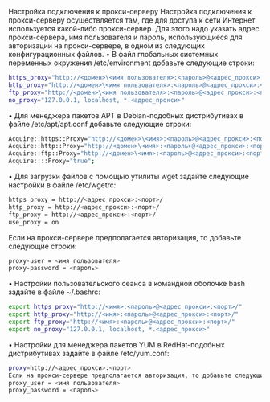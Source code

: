 Настройка подключения к прокси-серверу
Настройка подключения к прокси-серверу осуществляется там, где для доступа к сети Интернет используется какой-либо прокси-сервер. Для этого надо указать адрес прокси-сервера, имя пользователя и пароль, использующиеся для авторизации на прокси-сервере, в одном из следующих конфигурационных файлов.
•	В файл глобальных системных переменных окружения /etc/environment добавьте следующие строки:
```bash
https_proxy="http://<домен>\<имя пользователя>:<пароль>@<адрес_прокси>:<порт>/"
http_proxy="http://<домен>\<имя пользователя>:<пароль>@<адрес_прокси>:<порт>/"
ftp_proxy="http://<домен>\<имя пользователя>:<пароль>@<адрес_прокси>:<порт>/"
no_proxy="127.0.0.1, localhost, *.<адрес_прокси>"
```

•	Для менеджера пакетов APT в Debian-подобных дистрибутивах в файле /etc/apt/apt.conf добавьте следующие строки:
```bash
Acquire::https::Proxy="http://<домен>\<имя>:<пароль>@<адрес_прокси>:<порт>/";
Acquire::http::Proxy="http://<домен>\<имя>:<пароль>@<адрес_прокси>:<порт>/";
Acquire::ftp::Proxy="http://<домен>\<имя>:<пароль>@<адрес_прокси>:<порт>/";
Acquire::::Proxy="true";
```

•	Для загрузки файлов с помощью утилиты wget задайте следующие настройки в файле /etc/wgetrc:
```bash
https_proxy = http://<адрес_прокси>:<порт>/
http_proxy = http://<адрес_прокси>:<порт>/
ftp_proxy = http://<адрес_прокси>:<порт>/
use_proxy = on
```

Если на прокси-сервере предполагается авторизация, то добавьте следующие строки:
```bash
proxy-user = <имя пользователя>
proxy-password = <пароль>
```

•	Настройки пользовательского сеанса в командной оболочке bash задайте в файле ~/.bashrc:
```bash
export https_proxy="http://<имя>:<пароль>@<адрес_прокси>:<порт>/"
export http_proxy="http://<имя>:<пароль>@<адрес_прокси>:<порт>/"
export ftp_proxy="http://<имя>:<пароль>@<адрес_прокси>:<порт>/"
export no_proxy="127.0.0.1, localhost, *.<адрес_прокси>"
```

•	Настройки для менеджера пакетов YUM в RedHat-подобных дистрибутивах задайте в файле /etc/yum.conf:
```bash
proxy=http://<адрес_прокси>:<порт>
Если на прокси-сервере предполагается авторизация, то добавьте следующие строки:
proxy_user = <имя пользователя>
proxy_password = <пароль>
```
